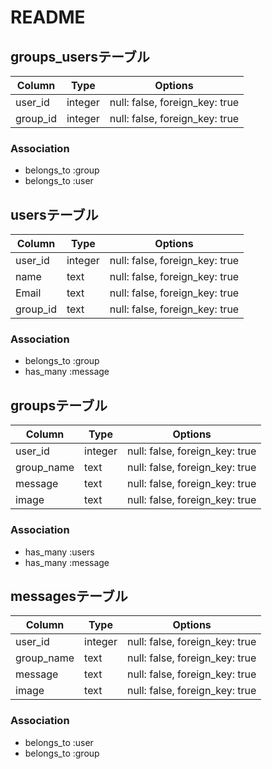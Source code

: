 # README

## groups_usersテーブル

|Column|Type|Options|
|------|----|-------|
|user_id|integer|null: false, foreign_key: true|
|group_id|integer|null: false, foreign_key: true|

### Association
- belongs_to :group
- belongs_to :user


## usersテーブル

|Column|Type|Options|
|------|----|-------|
|user_id|integer|null: false, foreign_key: true|
|name|text|null: false, foreign_key: true|
|Email|text|null: false, foreign_key: true|
|group_id|text|null: false, foreign_key: true|

### Association
- belongs_to :group
- has_many :message


## groupsテーブル

|Column|Type|Options|
|------|----|-------|
|user_id|integer|null: false, foreign_key: true|
|group_name|text|null: false, foreign_key: true|
|message|text|null: false, foreign_key: true|
|image|text|null: false, foreign_key: true|

### Association
- has_many :users
- has_many :message


## messagesテーブル

|Column|Type|Options|
|------|----|-------|
|user_id|integer|null: false, foreign_key: true|
|group_name|text|null: false, foreign_key: true|
|message|text|null: false, foreign_key: true|
|image|text|null: false, foreign_key: true|

### Association
- belongs_to :user
- belongs_to :group



<!-- This README would normally document whatever steps are necessary to get the
application up and running.

Things you may want to cover:

* Ruby version

* System dependencies

* Configuration

* Database creation

* Database initialization

* How to run the test suite

* Services (job queues, cache servers, search engines, etc.)

* Deployment instructions

* ... -->
